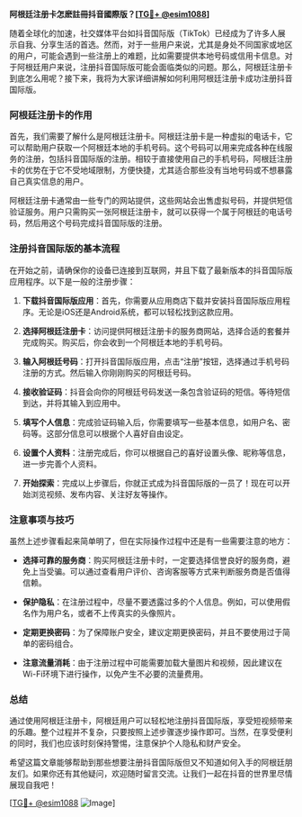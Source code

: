 **阿根廷注册卡怎麽註冊抖音國際版？[[TG💪+ @esim1088](https://t.me/s/esim1088)]**

随着全球化的加速，社交媒体平台如抖音国际版（TikTok）已经成为了许多人展示自我、分享生活的首选。然而，对于一些用户来说，尤其是身处不同国家或地区的用户，可能会遇到一些注册上的难题，比如需要提供本地号码或信用卡信息。对于阿根廷用户来说，注册抖音国际版可能会面临类似的问题。那么，阿根廷注册卡到底怎么用呢？接下来，我将为大家详细讲解如何利用阿根廷注册卡成功注册抖音国际版。

### 阿根廷注册卡的作用

首先，我们需要了解什么是阿根廷注册卡。阿根廷注册卡是一种虚拟的电话卡，它可以帮助用户获取一个阿根廷本地的手机号码。这个号码可以用来完成各种在线服务的注册，包括抖音国际版的注册。相较于直接使用自己的手机号码，阿根廷注册卡的优势在于它不受地域限制，方便快捷，尤其适合那些没有当地号码或不想暴露自己真实信息的用户。

阿根廷注册卡通常由一些专门的网站提供，这些网站会出售虚拟号码，并提供短信验证服务。用户只需购买一张阿根廷注册卡，就可以获得一个属于阿根廷的电话号码，然后用这个号码完成抖音国际版的注册。

### 注册抖音国际版的基本流程

在开始之前，请确保你的设备已连接到互联网，并且下载了最新版本的抖音国际版应用程序。以下是一般的注册步骤：

1. **下载抖音国际版应用**：首先，你需要从应用商店下载并安装抖音国际版应用程序。无论是iOS还是Android系统，都可以轻松找到这款应用。

2. **选择阿根廷注册卡**：访问提供阿根廷注册卡的服务商网站，选择合适的套餐并完成购买。购买后，你会收到一个阿根廷本地的手机号码。

3. **输入阿根廷号码**：打开抖音国际版应用，点击“注册”按钮，选择通过手机号码注册的方式。然后输入你刚刚购买的阿根廷号码。

4. **接收验证码**：抖音会向你的阿根廷号码发送一条包含验证码的短信。等待短信到达，并将其输入到应用中。

5. **填写个人信息**：完成验证码输入后，你需要填写一些基本信息，如用户名、密码等。这部分信息可以根据个人喜好自由设定。

6. **设置个人资料**：注册完成后，你可以根据自己的喜好设置头像、昵称等信息，进一步完善个人资料。

7. **开始探索**：完成以上步骤后，你就正式成为抖音国际版的一员了！现在可以开始浏览视频、发布内容、关注好友等操作。

### 注意事项与技巧

虽然上述步骤看起来简单明了，但在实际操作过程中还是有一些需要注意的地方：

- **选择可靠的服务商**：购买阿根廷注册卡时，一定要选择信誉良好的服务商，避免上当受骗。可以通过查看用户评价、咨询客服等方式来判断服务商是否值得信赖。

- **保护隐私**：在注册过程中，尽量不要透露过多的个人信息。例如，可以使用假名作为用户名，或者不上传真实的头像照片。

- **定期更换密码**：为了保障账户安全，建议定期更换密码，并且不要使用过于简单的密码组合。

- **注意流量消耗**：由于注册过程中可能需要加载大量图片和视频，因此建议在Wi-Fi环境下进行操作，以免产生不必要的流量费用。

### 总结

通过使用阿根廷注册卡，阿根廷用户可以轻松地注册抖音国际版，享受短视频带来的乐趣。整个过程并不复杂，只要按照上述步骤逐步操作即可。当然，在享受便利的同时，我们也应该时刻保持警惕，注意保护个人隐私和财产安全。

希望这篇文章能够帮助到那些想要注册抖音国际版但又不知道如何入手的阿根廷朋友们。如果你还有其他疑问，欢迎随时留言交流。让我们一起在抖音的世界里尽情展现自我吧！

[[TG💪+ @esim1088](https://t.me/s/esim1088) ![Image](https://i.postimg.cc/4NQfJmqS/Snipaste-2025-05-13-00-14-12.png)]